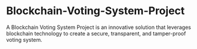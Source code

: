 # Blockchain-Voting-System-Project
A Blockchain Voting System Project is an innovative solution that leverages blockchain technology to create a secure, transparent, and tamper-proof voting system.

